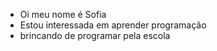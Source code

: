 - Oi meu nome é Sofia
- Estou interessada em aprender programação
- brincando de programar pela escola

<!---
Megsofia/Megsofia is a ✨ special ✨ repository because its `README.md` (this file) appears on your GitHub profile.
You can click the Preview link to take a look at your changes.
--->

